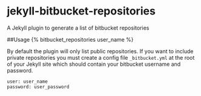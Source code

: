 # jekyll-bitbucket-repositories

A Jekyll plugin to generate a list of bitbucket repositories

##Usage
	{% bitbucket_repositories user_name %}

By default the plugin will only list public repositories. 
If you want to include private repositories you must create a config file `_bitbucket.yml` at the root of your Jekyll site which should contain your bitbucket username and password.

	
	user: user_name
	password: user_password